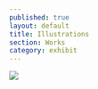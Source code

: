 ```yaml
---
published: true
layout: default
title: Illustrations
section: Works
category: exhibit
---
```


![]({{site.baseurl}}/_posts/exhibits/avatar2.jpg)
